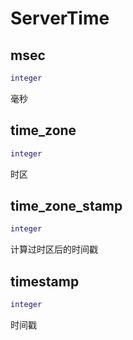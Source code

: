 # ServerTime

## msec

```lua
integer
```

毫秒
## time_zone

```lua
integer
```

时区
## time_zone_stamp

```lua
integer
```

计算过时区后的时间戳
## timestamp

```lua
integer
```

时间戳

